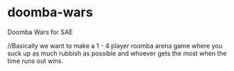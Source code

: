 # doomba-wars
Doomba Wars for SAE

//Basically we want to make a 1 - 4 player roomba arena game where you suck up as much rubbish as possible and whoever gets the most
when the time runs out wins.
